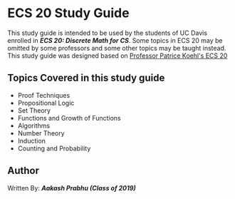 # ECS 20 Study Guide

This study guide is intended to be used by the students of UC Davis enrolled in ***ECS 20: Discrete Math for CS***. Some topics in ECS 20 may be omitted by some professors and some other topics may be taught instead. This study guide was designed based on [Professor Patrice Koehl's ECS 20](http://www.cs.ucdavis.edu/~koehl/Teaching/ECS20)

## Topics Covered in this study guide

* Proof Techniques
* Propositional Logic
* Set Theory
* Functions and Growth of Functions
* Algorithms
* Number Theory
* Induction
* Counting and Probability

## Author

Written By: ***Aakash Prabhu (Class of 2019)***

